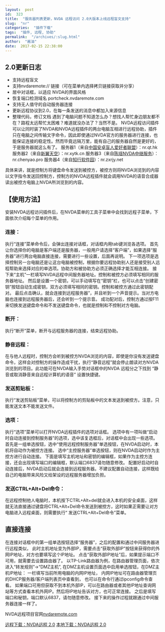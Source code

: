 ```yaml
---
layout:  post
id:  323
title:  "服务器列表更新，NVDA 远程访问 2.0大版本上线远程盲文支持"
slug:  "nr"
categories:  "插件下载"
tags:  "插件, 远程, 协助"
permalink:  "/archives/:slug.html"
author:  "酱油"
date:  2017-02-15 22:38:00
---
```




## 2.0更新日志 # 

- 支持远程盲文
- 支持nvdaremote:// 链接（可在菜单内选择拷贝链接获取并分享）
- 居中对话框，以适应 NVDA的界面风格
- 恢复端口检测域名 portcheck.nvdaremote.com
- 支持无人值守的自动服务器连接
- 更新远程协议到2.0，在每一条发送的消息中都加入来源信息
- 整理代码，修订文档
遇到了电脑问题不知道怎么办？想找人帮忙身边朋友都不在？路程太远帮忙太困难？难道就没办法了？当然不是。 
NVDA远程访问插件可以让同时装了NVDA和NVDA远程插件的两台电脑互相进行远程协助，插件只在电脑之间传输文字命令，因此即使通过NVDA官方的服务器进行连接，也能保证连接的稳定性。然而毕竟远隔万里，能有自己的服务器自然是更好的，于是服务器就这么有了。
服务器1（来自<a href="http://apk.qt06.com">中国安卓盲人爱好者联盟</a>）：nr.qt.hk
服务器2（来自<a href="http://www.xytk.cn">新翼天空</a>）：nr.xytk.cn
服务器3（来自<a href="https://www.chenyao.pro/nrrs">陈瑶NVDA中继服务</a>）：nr.chenyao.pro
服务器4（来自<a href="http://www.zxrjy.net">知行软件园</a>）：nr.zxrjy.net

具体来讲，就是控制方将键盘命令发送到被控方，被控方则将NVDA浏览到的内容以文字指令发送回控制方，控制方的NVDA远程插件就会调用NVDA的语音合成器读出被控方电脑上NVDA所浏览到的内容。
<h2>【使用方法】</h2>
安装NVDA远程访问插件后，在NVDA菜单的工具子菜单中会找到远程子菜单，下面依次介绍每个菜单的作用。
<h3>连接：</h3>
执行“连接”菜单命令后，会弹出连接对话框，对话框内用tab键浏览各选项。
首先让你选择你的电脑是客户端还是服务器，一般用户请选择“客户端”，如果选择“服务器”进行两台电脑直接连接，需要进行一些设置，后面再说明。
下一项选项是选择控制另一台电脑还是让这台电脑被控制，根据你要远程协助别人还是接受别人远程帮助来选择对应的单选项。协助方和被协助方必须正确选择才能互相连接。
接下来“主机”一栏填写NVDA远程中间服务器地址。控制和被控方必须填写相同的服务器地址。
然后是设置一个密钥，可以手动填写在“密钥”栏，也可以点击“创建密钥”按钮自动生成密钥，双方必须填写相同的密钥。控制和被控方通过此密钥配对。
最后点击确认，就会连接到远程服务器”，并且听到一个声音提示。当对方电脑也连接到远程服务器后，还会听到一个提示音。
成功配对后，控制方通过按F11来切换发送键盘命令和不发送键盘命令，也就是控制和不控制对方电脑。
<h3>断开：</h3>
执行“断开”菜单，断开与远程服务器的连接，结束远程协助。
<h3>静音远程：</h3>
在与他人远程时，控制方会听到被控方NVDA浏览的内容，即使是你没有发送键盘命令，这样会对控制方的操作造成干扰，执行“静音远程”就会停止朗读对方NVDA浏览到的项目。此功能可在NVDA输入手势对话框中的NVDA 远程分之下找到
“静音或取消静音来自远程计算机的语音”
设置快捷键。
<h3>发送剪贴板：</h3>
执行“发送剪贴板”菜单，可以将控制方的剪贴板中的文本发送到被控方。注意，只能发送文本不能发送文件。
<h3>选项：</h3>
执行“选项”菜单可以打开NVDA远程插件的选项对话框。
选项中有一项叫做“启动时自动连接到控制服务器”的选项，选中该复选框后，对话框中会出现一些选项。
首先是一组单选按钮，选中“使用远程控制服务器”单选按钮，在NVDA启动时，本机将自动作为被控方连接。
选中“主控服务器”单选按钮，则在NVDA启动时作为主控方进行自动连接。
下面是填写主机地址和密钥的编辑框，如果作为主控方连接，还会出现填写端口的编辑框，默认端口6837请勿随意修改。
配置好启动时自动连接后，NVDA启动后就会连接到远程服务器。不建议配置自动连接，这样既给自己的电脑带来风险又给架设的远程服务器增加负担。
<h3>发送CTRL+Alt+Del命令：</h3>
在远程控制他人电脑时，本机按下CTRL+Alt+del就会进入本机的安全桌面，这样就无法直接通过键盘将CTRL+Alt+Del命令发送到被控方，这时如果正需要让对方电脑进入远程桌面，则需要执行“
发送CTRL+Alt+Del命令”菜单。
<h2>直接连接</h2>
在连接对话框中的第一组单选按钮选择“服务器”，之后的配置和通过中间服务器进行远程类似，
此时主机地址变为外部IP，需要点击“获取外部IP”按钮来获得你的外网IP地址，对方也要填写这个IP地址。
点击“获取外部IP地址”后，如果提示端口不可用，就需要去设置路由器了。
以TP-Link路由器为例，在路由器管理页面，依次进入“转发规则”->“DMZ主机”,
在DMZ主机设置页面选中启用单选按钮，在DMZ主机IP地址： 一栏填写当前所用电脑的内网IP地址，
内网IP地址可在路由器管理页的DHCP服务器/客户端列表页中查看到，
也可以在命令行通过ipconfig命令查看。
如果端口可用但获取不到本机外部IP，可以在路由器或者其他IP地址查询网站等方式查看本机外网IP。然后将IP地址告诉对方，也可正常连接。
之后是填写端口和秘钥，端口默认6837，请勿随意修改。
接下来的操作过程就跟通过中间服务器连接一样了。

NVDA远程项目官网<a href="http://nvdaremote.com">nvdaremote.com</a>

<a accesskey="x" href="https://nvdaremote.com/remote-2.0.nvda-addon">远程下载：NVDA远程 2.0</a>
<a accesskey="x" href="http://www.nvdacn.com/189.php/6Njey2ryIfim.nvda-addon">本地下载：NVDA远程 2.0</a>